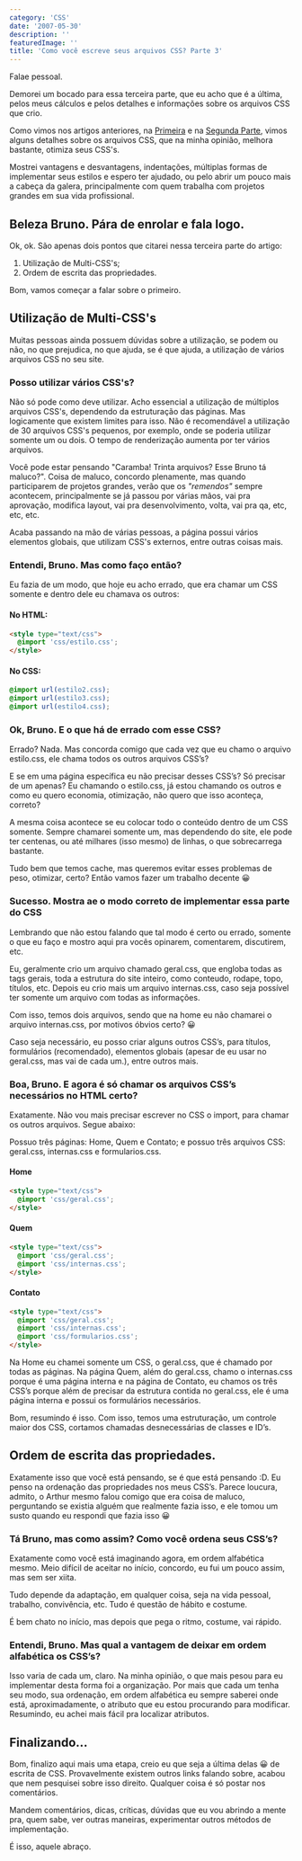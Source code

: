 ```yaml
---
category: 'CSS'
date: '2007-05-30'
description: ''
featuredImage: ''
title: 'Como você escreve seus arquivos CSS? Parte 3'
---
```


Falae pessoal.

Demorei um bocado para essa terceira parte, que eu acho que é a última, pelos meus cálculos e pelos detalhes e informações sobre os arquivos CSS que crio.

Como vimos nos artigos anteriores, na [Primeira](/como-voce-escreve-seus-arquivos-css) e na [Segunda Parte](/como-voce-escreve-seus-arquivos-css-parte-2), vimos alguns detalhes sobre os arquivos CSS, que na minha opinião, melhora bastante, otimiza seus CSS's.

Mostrei vantagens e desvantagens, indentações, múltiplas formas de implementar seus estilos e espero ter ajudado, ou pelo abrir um pouco mais a cabeça da galera, principalmente com quem trabalha com projetos grandes em sua vida profissional.

## Beleza Bruno. Pára de enrolar e fala logo.

Ok, ok. São apenas dois pontos que citarei nessa terceira parte do artigo:

1. Utilização de Multi-CSS's;
2. Ordem de escrita das propriedades.

Bom, vamos começar a falar sobre o primeiro.

## Utilização de Multi-CSS's

Muitas pessoas ainda possuem dúvidas sobre a utilização, se podem ou não, no que prejudica, no que ajuda, se é que ajuda, a utilização de vários arquivos CSS no seu site.

### Posso utilizar vários CSS's?

Não só pode como deve utilizar. Acho essencial a utilização de múltiplos arquivos CSS's, dependendo da estruturação das páginas. Mas logicamente que existem limites para isso. Não é recomendável a utilização de 30 arquivos CSS's pequenos, por exemplo, onde se poderia utilizar somente um ou dois. O tempo de renderização aumenta por ter vários arquivos.

Você pode estar pensando "Caramba! Trinta arquivos? Esse Bruno tá maluco?". Coisa de maluco, concordo plenamente, mas quando participarem de projetos grandes, verão que os _"remendos"_ sempre acontecem, principalmente se já passou por várias mãos, vai pra aprovação, modifica layout, vai pra desenvolvimento, volta, vai pra qa, etc, etc, etc.

Acaba passando na mão de várias pessoas, a página possui vários elementos globais, que utilizam CSS's externos, entre outras coisas mais.

### Entendi, Bruno. Mas como faço então?

Eu fazia de um modo, que hoje eu acho errado, que era chamar um CSS somente e dentro dele eu chamava os outros:

#### No HTML:

```html
<style type="text/css">
  @import 'css/estilo.css';
</style>
```

#### No CSS:

```css
@import url(estilo2.css);
@import url(estilo3.css);
@import url(estilo4.css);
```

### Ok, Bruno. E o que há de errado com esse CSS?

Errado? Nada. Mas concorda comigo que cada vez que eu chamo o arquivo estilo.css, ele chama todos os outros arquivos CSS’s?

E se em uma página específica eu não precisar desses CSS’s? Só precisar de um apenas? Eu chamando o estilo.css, já estou chamando os outros e como eu quero economia, otimização, não quero que isso aconteça, correto?

A mesma coisa acontece se eu colocar todo o conteúdo dentro de um CSS somente. Sempre chamarei somente um, mas dependendo do site, ele pode ter centenas, ou até milhares (isso mesmo) de linhas, o que sobrecarrega bastante.

Tudo bem que temos cache, mas queremos evitar esses problemas de peso, otimizar, certo? Então vamos fazer um trabalho decente 😀

### Sucesso. Mostra ae o modo correto de implementar essa parte do CSS

Lembrando que não estou falando que tal modo é certo ou errado, somente o que eu faço e mostro aqui pra vocês opinarem, comentarem, discutirem, etc.

Eu, geralmente crio um arquivo chamado geral.css, que engloba todas as tags gerais, toda a estrutura do site inteiro, como conteudo, rodape, topo, títulos, etc. Depois eu crio mais um arquivo internas.css, caso seja possível ter somente um arquivo com todas as informações.

Com isso, temos dois arquivos, sendo que na home eu não chamarei o arquivo internas.css, por motivos óbvios certo? 😀

Caso seja necessário, eu posso criar alguns outros CSS’s, para títulos, formulários (recomendado), elementos globais (apesar de eu usar no geral.css, mas vai de cada um.), entre outros mais.

### Boa, Bruno. E agora é só chamar os arquivos CSS’s necessários no HTML certo?

Exatamente. Não vou mais precisar escrever no CSS o import, para chamar os outros arquivos. Segue abaixo:

Possuo três páginas: Home, Quem e Contato; e possuo três arquivos CSS: geral.css, internas.css e formularios.css.

#### Home

```html
<style type="text/css">
  @import 'css/geral.css';
</style>
```

#### Quem

```html
<style type="text/css">
  @import 'css/geral.css';
  @import 'css/internas.css';
</style>
```

#### Contato

```html
<style type="text/css">
  @import 'css/geral.css';
  @import 'css/internas.css';
  @import 'css/formularios.css';
</style>
```

Na Home eu chamei somente um CSS, o geral.css, que é chamado por todas as páginas. Na página Quem, além do geral.css, chamo o internas.css porque é uma página interna e na página de Contato, eu chamos os três CSS’s porque além de precisar da estrutura contida no geral.css, ele é uma página interna e possui os formulários necessários.

Bom, resumindo é isso. Com isso, temos uma estruturação, um controle maior dos CSS, cortamos chamadas desnecessárias de classes e ID’s.

## Ordem de escrita das propriedades.

Exatamente isso que você está pensando, se é que está pensando :D. Eu penso na ordenação das propriedades nos meus CSS’s. Parece loucura, admito, o Arthur mesmo falou comigo que era coisa de maluco, perguntando se existia alguém que realmente fazia isso, e ele tomou um susto quando eu respondi que fazia isso 😀

### Tá Bruno, mas como assim? Como você ordena seus CSS’s?

Exatamente como você está imaginando agora, em ordem alfabética mesmo. Meio difícil de aceitar no início, concordo, eu fui um pouco assim, mas sem ser xiita.

Tudo depende da adaptação, em qualquer coisa, seja na vida pessoal, trabalho, convivência, etc. Tudo é questão de hábito e costume.

É bem chato no início, mas depois que pega o ritmo, costume, vai rápido.

### Entendi, Bruno. Mas qual a vantagem de deixar em ordem alfabética os CSS’s?

Isso varia de cada um, claro. Na minha opinião, o que mais pesou para eu implementar desta forma foi a organização. Por mais que cada um tenha seu modo, sua ordenação, em ordem alfabética eu sempre saberei onde está, aproximadamente, o atributo que eu estou procurando para modificar. Resumindo, eu achei mais fácil pra localizar atributos.

## Finalizando…

Bom, finalizo aqui mais uma etapa, creio eu que seja a última delas 😀 de escrita de CSS. Provavelmente existem outros links falando sobre, acabou que nem pesquisei sobre isso direito. Qualquer coisa é só postar nos comentários.

Mandem comentários, dicas, críticas, dúvidas que eu vou abrindo a mente pra, quem sabe, ver outras maneiras, experimentar outros métodos de implementação.

É isso, aquele abraço.
